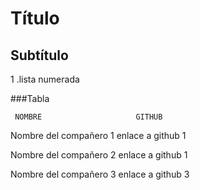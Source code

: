 ﻿# Título

## Subtítulo 
1
.lista numerada

 
###Tabla

     NOMBRE	                    GITHUB
Nombre del compañero 1	        enlace a github 1
Nombre del compañero 2	        enlace a github 1
Nombre del compañero 3	        enlace a github 3
